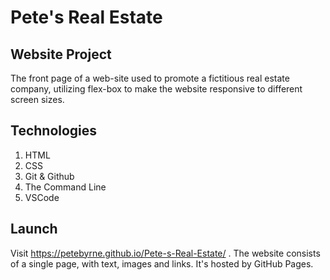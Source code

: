 # Pete's Real Estate

## Website Project

The front page of a web-site used to promote a fictitious real estate company, utilizing flex-box to make the website responsive to different screen sizes.

## Technologies

1. HTML
2. CSS
3. Git & Github
4. The Command Line
5. VSCode

## Launch

Visit https://petebyrne.github.io/Pete-s-Real-Estate/ . The website consists of a single page, with text, images and links. It's hosted by GitHub Pages.
